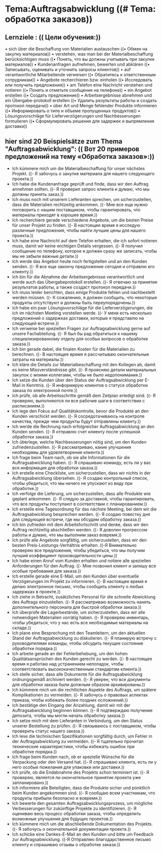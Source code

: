 # Tema:Auftragsabwicklung ((# Tema: обработка заказов))
## Lernziele : (( Цели обучения:))
• sich über die Beschaffung von Materialien austauschen ((• Обмен на закупку материалов))
• verstehen, was man bei der Materialbeschaffung berücksichtigen muss ((• Понять, что вы должны учитывать при закупке материалов))
• Kundenanfragen aufnehmen, bewerten und abklären ((• Записывать, оценивать и уточнить запросы клиентов))
• auf verantwortliche Mitarbeitende verweisen ((• Обратитесь к ответственным сотрудникам))
• Angebote recherchieren bzw. einholen ((• Исследовать или получить предложения))
• am Telefon eine Nachricht verstehen und notieren ((• Понять и отметьте сообщение на телефоне))
• ein Angebot erstellen ((• Создать предложение))
• Arbeitsergebnisse abnehmen und ein Übergabe-protokoll erstellen ((• Удалить результаты работы и создать протокол передачи))
• über Art und Menge fehlender Produkte informieren ((• Информировать о типе и объеме пропущенных продуктов))
• Lösungsvorschläge für Lieferverzögerungen und Nachbesserungen formulieren ((• Сформулировать решения для задержек и выпрямления доставки))
## hier sind 20 Beispielsätze zum Thema "Auftragsabwicklung": (( Вот 20 примеров предложений на тему «Обработка заказов»:))
- Ich kümmere mich um die Materialbeschaffung für unser nächstes Projekt. ((- Я забочусь о закупке материала для нашего следующего проекта.))
- Ich habe die Kundenanfrage geprüft und finde, dass wir den Auftrag annehmen sollten. ((- Я проверил запрос клиента и думаю, что мы должны принять заказ.))
- Ich muss noch mit unserem Lieferanten sprechen, um sicherzustellen, dass die Materialien rechtzeitig ankommen. ((- Мне все еще нужно поговорить с нашим поставщиком, чтобы гарантировать, что материалы приходят в хорошее время.))
- Ich recherchiere gerade verschiedene Angebote, um die besten Preise für unser Projekt zu finden. ((- В настоящее время я исследую различные предложения, чтобы найти лучшие цены для нашего проекта.))
- Ich habe eine Nachricht auf dem Telefon erhalten, die ich sofort notieren muss, damit wir keine wichtigen Details vergessen. ((- Я получил сообщение по телефону, которое я должен сразу же записать, чтобы мы не забыли важные детали.))
- Ich werde das Angebot heute noch fertigstellen und an den Kunden senden. ((- Я все еще закончу предложение сегодня и отправлю его клиенту.))
- Ich bin für die Abnahme der Arbeitsergebnisse verantwortlich und werde auch das Übergabeprotokoll erstellen. ((- Я отвечаю за принятие результатов работы, а также создаст протокол передачи.))
- Ich muss leider berichten, dass einige Produkte fehlen und nachbestellt werden müssen. ((- К сожалению, я должен сообщить, что некоторые продукты отсутствуют и должны быть переупорядочены.))
- Ich habe ein paar Lösungsvorschläge für die Lieferverzögerungen, die ich im nächsten Meeting vorstellen werde. ((- У меня есть несколько предложений о задержках доставки, которые я представлю на следующей встрече.))
- Ich verweise bei speziellen Fragen zur Auftragsabwicklung gerne auf unsere Fachabteilung. ((- Я был бы рад обратиться к нашему специализированному отделу для особых вопросов о обработке заказа.))
- Ich bin gerade dabei, die finalen Kosten für die Materialien zu berechnen. ((- В настоящее время я рассчитываю окончательные затраты на материалы.))
- Ich kläre die Details zur Materialbeschaffung mit den Kollegen ab, damit es keine Missverständnisse gibt. ((- Я проясняю детали материальных закупок с моими коллегами, чтобы не было недопонимания.))
- Ich setze die Kunden über den Status der Auftragsabwicklung per E-Mail in Kenntnis. ((- Я информирую клиентов о статусе обработки заказа по электронной почте.))
- Ich prüfe, ob alle Arbeitsschritte gemäß dem Zeitplan erledigt sind. ((- Я проверяю, выполняются ли все рабочие шаги в соответствии с расписанием.))
- Ich lege den Fokus auf Qualitätskontrolle, bevor die Produkte an den Kunden verschickt werden. ((- Я сосредотачиваюсь на контроле качества, прежде чем продукты будут отправлены клиенту.))
- Ich werde die Rechnung nach erfolgreicher Auftragsabwicklung an den Kunden senden. ((- Я отправлю счет клиенту после успешной обработки заказа.))
- Ich überlege, welche Nachbesserungen nötig sind, um den Kunden zufriedenzustellen. ((- Я рассматриваю, какие улучшения необходимы для удовлетворения клиента.))
- Ich frage beim Team nach, ob sie alle Informationen für die Auftragsabwicklung haben. ((- Я спрашиваю команду, есть ли у вас вся информация для обработки заказа.))
- Ich erstelle eine Checkliste, um sicherzustellen, dass wir nichts in der Auftragsabwicklung übersehen. ((- Я создаю контрольный список, чтобы убедиться, что мы ничего не упускают из виду при обработке.))
- Ich verfolge die Lieferung, um sicherzustellen, dass alle Produkte wie geplant ankommen. ((- Я следую за доставкой, чтобы гарантировать, что все продукты поступают в соответствии с планированием.))
- Ich erstelle eine Tagesordnung für das nächste Meeting, bei dem wir die Auftragsabwicklung besprechen werden. ((- Я создаю повестку дня для следующей встречи, где мы обсудим обработку заказа.))
- Ich bin zufrieden mit dem Arbeitsfortschritt und denke, dass wir den Auftrag rechtzeitig abschließen werden. ((- Я доволен прогрессом работы и думаю, что мы выполним заказ вовремя.))
- Ich prüfe alle Angebote sorgfältig, um sicherzustellen, dass wir den besten Preis-Leistungs-Verhältnis erhalten. ((-Я Внимательно проверяю все предложения, чтобы убедиться, что мы получим лучший коэффициент производительности цены.))
- Ich habe einen Anruf vom Kunden erhalten und notiere alle speziellen Anforderungen für den Auftrag. ((- Мне позвонил клиент и запишу все особые требования для заказа.))
- Ich erstelle gerade eine E-Mail, um den Kunden über eventuelle Verzögerungen im Projekt zu informieren. ((- В настоящее время я делаю электронное письмо, чтобы сообщить клиенту о любых задержках в проекте.))
- Ich ziehe in Betracht, zusätzliches Personal für die schnelle Abwicklung des Auftrags einzustellen. ((- Я рассматриваю возможность нанять дополнительного персонала для быстрой обработки заказа.))
- Ich überprüfe die Lagerbestände, um sicherzustellen, dass wir alle notwendigen Materialien vorrätig haben. ((- Я проверяю инвентарь, чтобы убедиться, что у нас есть все необходимые материалы на складе.))
- Ich plane eine Besprechung mit den Teamleitern, um den aktuellen Stand der Auftragsabwicklung zu diskutieren. ((- Я планирую встречу с руководителями команды, чтобы обсудить текущее состояние обработки порядка.))
- Ich arbeite gerade an der Fehlerbehebung, um den hohen Qualitätsansprüchen des Kunden gerecht zu werden. ((- В настоящее время я работаю над устранением неполадок, чтобы соответствовать высококачественным стандартам клиента.))
- Ich stelle sicher, dass alle Dokumente für die Auftragsabwicklung ordnungsgemäß archiviert werden. ((- Я уверен, что все документы для обработки заказа были должным образом архивированы.))
- Ich kümmere mich um die rechtlichen Aspekte des Auftrags, um spätere Komplikationen zu vermeiden. ((- Я забочусь о правовых аспектах приказа, чтобы избежать более поздних осложнений.))
- Ich bestätige den Eingang der Anzahlung, damit wir mit der Auftragsabwicklung beginnen können. ((- Я подтверждаю получение депозита, чтобы мы могли начать обработку заказа.))
- Ich setze mich mit dem Lieferanten in Verbindung, um den Status unserer Bestellung zu prüfen. ((- Я связываюсь с поставщиком, чтобы проверить статус нашего заказа.))
- Ich lese die technischen Spezifikationen sorgfältig durch, um Fehler in der Auftragsabwicklung zu vermeiden. ((- Я тщательно прочитал технические характеристики, чтобы избежать ошибок при обработке порядка.))
- Ich frage beim Kunden nach, ob er spezielle Wünsche für die Verpackung oder den Versand hat. ((- Я спрашиваю клиента, есть ли у него особые пожелания для упаковки или доставки.))
- Ich prüfe, ob die Endabnahme des Projekts schon terminiert ist. ((- Я проверяю, является ли окончательное принятие проекта уже запланировано.))
- Ich informiere alle Beteiligten, dass die Produkte sicher und pünktlich beim Kunden angekommen sind. ((- Я сообщаю всем участникам, что продукты прибыли безопасно и вовремя.))
- Ich bewerte den gesamten Auftragsabwicklungsprozess, um mögliche Verbesserungen für zukünftige Projekte zu identifizieren. ((- Я оцениваю весь процесс обработки заказа, чтобы определить возможные улучшения для будущих проектов.))
- Ich kümmere mich um die abschließende Dokumentation des Projekts. ((- Я забочусь о окончательной документации проекта.))
- Ich schicke eine Dankes-E-Mail an den Kunden und bitte um Feedback zur Auftragsabwicklung. ((-Я Отправляю благодарственное письмо клиенту и спрашиваю отзывы о обработке заказа.))
